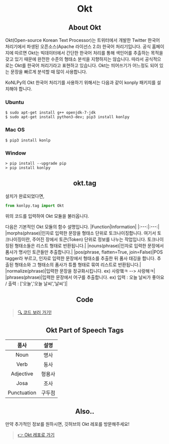 <h1 align="center">Okt</h1>

<h2 align="center">About Okt</h2>

Okt(Open-source Korean Text Processor)는 트위터에서 개발한 Twitter 한국어 처리기에서 파생된 오픈소스(Apache 라이선스 2.0) 한국어 처리기입니다.
공식 홈페이지에 따르면 Okt는 빅데이터에서 간단한 한국어 처리를 통해 색인어를 추출하는 목적을 갖고 있기 때문에 완전한 수준의 형태소 분석을 지향하지는 않습니다.
따라서 공식적으로는 Okt를 한국어 처리기라고 표현하고 있습니다. Okt는 띄어쓰기가 어느정도 되어 있는 문장을 빠르게 분석할 때 많이 사용합니다.

KoNLPy의 Okt 한국어 처리기를 사용하기 위해서는 다음과 같이 konply 패키지를 설치해야 합니다.

### Ubuntu

```
$ sudo apt-get install g++ openjdk-7-jdk
$ sudo apt-get install python3-dev; pip3 install konlpy
```

### Mac OS

```
$ pip3 install konlp
```

### Window

```
> pip install --upgrade pip
> pip install konlpy
```


<h2 align="center">okt.tag</h2>

설치가 완료되었다면,

```python
from konlpy.tag import Okt
```

위의 코드를 입력하여 Okt 모듈을 불러옵니다.

다음은 기본적인 Okt 모듈의 함수 설명입니다.
|Function|Information|
|:---:|:---:|
|morphs(phrase)|인자로 입력한 문장을 형태소 단위로 토크나이징합니다. 여기서 토크나이징이란, 주어진 장에서 토큰(Token) 단위로 정보를 나누는 작업입니다. 토크나이징된 형태소들은 리스트 형태로 반환됩니다.|
|nouns(phrase)|인자로 입력한 문장에서 품사가 명사인 토큰들만 추출합니다.|
|pos(phrase, flatten=True, join=False)|POS tagger라 부르고, 인자로 입력한 문장에서 형태소를 추출한 뒤 품사 태깅을 합니다. 추출된 형태소와 그 형태소의 품사가 튜플 형태로 묶여 리스트로 반환됩니다.|
|normalize(phrase)|입력한 문장을 정규화시킵니다. ex) 사랑햌ㅋ --> 사랑해ㅋ|
|phrases(phrase)|입력한 문장에서 어구를 추출합니다. ex) 입력 : 오늘 날씨가 좋아요 / 출력 : ['오늘','오늘 날씨','날씨']|


<h2 align="center">Code</h2>

 > [🔍 코드 보러 가기!](./codes)


<h2 align="center">Okt Part of Speech Tags</h2>

|품사|설명|
|:---:|:---:|
|Noun|명사|
|Verb|동사|
|Adjective|형용사|
|Josa|조사|
|Punctuation|구두점|


<h2 align="center">Also..</h2>

만약 추가적인 정보를 원하시면, 깃허브의 Okt 레포를 방문해주세요! <br>
 > [👉 Okt 레포로 가기](https://github.com/open-korean-text/open-korean-text)
